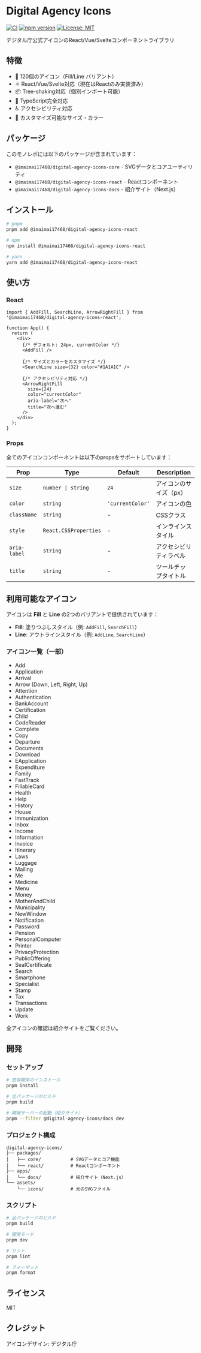 # Digital Agency Icons

[![CI](https://github.com/imaimai17468/digital-agency-icons/actions/workflows/ci.yml/badge.svg)](https://github.com/imaimai17468/digital-agency-icons/actions/workflows/ci.yml)
[![npm version](https://badge.fury.io/js/@imaimai17468%2Fdigital-agency-icons-react.svg)](https://www.npmjs.com/package/@imaimai17468/digital-agency-icons-react)
[![License: MIT](https://img.shields.io/badge/License-MIT-yellow.svg)](https://opensource.org/licenses/MIT)

デジタル庁公式アイコンのReact/Vue/Svelteコンポーネントライブラリ

## 特徴

- 🎨 120個のアイコン（Fill/Line バリアント）
- ⚛️ React/Vue/Svelte対応（現在はReactのみ実装済み）
- 📦 Tree-shaking対応（個別インポート可能）
- 🔧 TypeScript完全対応
- ♿ アクセシビリティ対応
- 🎯 カスタマイズ可能なサイズ・カラー

## パッケージ

このモノレポには以下のパッケージが含まれています：

- `@imaimai17468/digital-agency-icons-core` - SVGデータとコアユーティリティ
- `@imaimai17468/digital-agency-icons-react` - Reactコンポーネント
- `@imaimai17468/digital-agency-icons-docs` - 紹介サイト（Next.js）

## インストール

```bash
# pnpm
pnpm add @imaimai17468/digital-agency-icons-react

# npm
npm install @imaimai17468/digital-agency-icons-react

# yarn
yarn add @imaimai17468/digital-agency-icons-react
```

## 使い方

### React

```tsx
import { AddFill, SearchLine, ArrowRightFill } from '@imaimai17468/digital-agency-icons-react';

function App() {
  return (
    <div>
      {/* デフォルト: 24px, currentColor */}
      <AddFill />

      {/* サイズとカラーをカスタマイズ */}
      <SearchLine size={32} color="#1A1A1C" />

      {/* アクセシビリティ対応 */}
      <ArrowRightFill
        size={24}
        color="currentColor"
        aria-label="次へ"
        title="次へ進む"
      />
    </div>
  );
}
```

### Props

全てのアイコンコンポーネントは以下のpropsをサポートしています：

| Prop | Type | Default | Description |
|------|------|---------|-------------|
| `size` | `number \| string` | `24` | アイコンのサイズ（px） |
| `color` | `string` | `'currentColor'` | アイコンの色 |
| `className` | `string` | - | CSSクラス |
| `style` | `React.CSSProperties` | - | インラインスタイル |
| `aria-label` | `string` | - | アクセシビリティラベル |
| `title` | `string` | - | ツールチップタイトル |

## 利用可能なアイコン

アイコンは **Fill** と **Line** の2つのバリアントで提供されています：

- **Fill**: 塗りつぶしスタイル（例: `AddFill`, `SearchFill`）
- **Line**: アウトラインスタイル（例: `AddLine`, `SearchLine`）

### アイコン一覧（一部）

- Add
- Application
- Arrival
- Arrow (Down, Left, Right, Up)
- Attention
- Authentication
- BankAccount
- Certification
- Child
- CodeReader
- Complete
- Copy
- Departure
- Documents
- Download
- EApplication
- Expenditure
- Family
- FastTrack
- FillableCard
- Health
- Help
- History
- House
- Immunization
- Inbox
- Income
- Information
- Invoice
- Itinerary
- Laws
- Luggage
- Mailing
- Me
- Medicine
- Menu
- Money
- MotherAndChild
- Municipality
- NewWindow
- Notification
- Password
- Pension
- PersonalComputer
- Printer
- PrivacyProtection
- PublicOffering
- SealCertificate
- Search
- Smartphone
- Specialist
- Stamp
- Tax
- Transactions
- Update
- Work

全アイコンの確認は紹介サイトをご覧ください。

## 開発

### セットアップ

```bash
# 依存関係のインストール
pnpm install

# 全パッケージのビルド
pnpm build

# 開発サーバーの起動（紹介サイト）
pnpm --filter @digital-agency-icons/docs dev
```

### プロジェクト構成

```
digital-agency-icons/
├── packages/
│   ├── core/           # SVGデータとコア機能
│   └── react/          # Reactコンポーネント
├── apps/
│   └── docs/           # 紹介サイト（Next.js）
└── assets/
    └── icons/          # 元のSVGファイル
```

### スクリプト

```bash
# 全パッケージのビルド
pnpm build

# 開発モード
pnpm dev

# リント
pnpm lint

# フォーマット
pnpm format
```

## ライセンス

MIT

## クレジット

アイコンデザイン: デジタル庁
